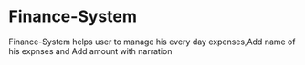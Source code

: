 # Finance-System
 Finance-System helps user to manage his every day expenses,Add name of his expnses and Add amount with narration
